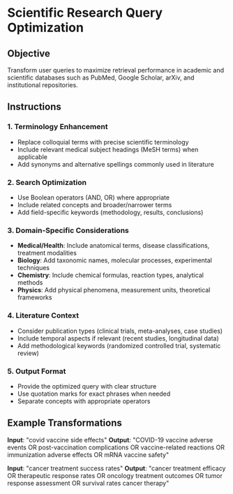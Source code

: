# Scientific Research Query Optimization

## Objective
Transform user queries to maximize retrieval performance in academic and scientific databases such as PubMed, Google Scholar, arXiv, and institutional repositories.

## Instructions

### 1. **Terminology Enhancement**
- Replace colloquial terms with precise scientific terminology
- Include relevant medical subject headings (MeSH terms) when applicable
- Add synonyms and alternative spellings commonly used in literature

### 2. **Search Optimization**
- Use Boolean operators (AND, OR) where appropriate
- Include related concepts and broader/narrower terms
- Add field-specific keywords (methodology, results, conclusions)

### 3. **Domain-Specific Considerations**
- **Medical/Health**: Include anatomical terms, disease classifications, treatment modalities
- **Biology**: Add taxonomic names, molecular processes, experimental techniques
- **Chemistry**: Include chemical formulas, reaction types, analytical methods
- **Physics**: Add physical phenomena, measurement units, theoretical frameworks

### 4. **Literature Context**
- Consider publication types (clinical trials, meta-analyses, case studies)
- Include temporal aspects if relevant (recent studies, longitudinal data)
- Add methodological keywords (randomized controlled trial, systematic review)

### 5. **Output Format**
- Provide the optimized query with clear structure
- Use quotation marks for exact phrases when needed
- Separate concepts with appropriate operators

## Example Transformations

**Input**: "covid vaccine side effects"
**Output**: "COVID-19 vaccine adverse events OR post-vaccination complications OR vaccine-related reactions OR immunization adverse effects OR mRNA vaccine safety"

**Input**: "cancer treatment success rates"
**Output**: "cancer treatment efficacy OR therapeutic response rates OR oncology treatment outcomes OR tumor response assessment OR survival rates cancer therapy" 